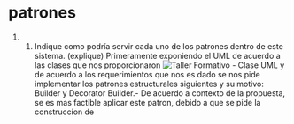 # patrones
1. 1.	Indique como podría servir cada uno de los patrones dentro de este sistema. (explique)
Primeramente exponiendo el UML de acuerdo a las clases que nos proporcionaron
![Taller Formativo - Clase UML](https://user-images.githubusercontent.com/70306437/125866517-4be424f4-f7ed-4bd6-9431-0359a7a6625d.png)
y de acuerdo a los requerimientos que nos es dado se nos pide implementar los patrones estructurales siguientes y su motivo: Builder y Decorator
Builder.- De acuerdo a contexto de la propuesta, se es mas factible aplicar este patron, debido a que se pide la construccion de 
